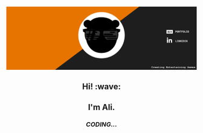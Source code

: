 [![](https://github.com/koodokage/koodokage/raw/main/assets/banner-header.svg)](http://aliatmaca.space)
<h2 align='center'> Hi! :wave:</h2>
<h2 align='center'>
I'm Ali.
</h2>

<h3 align='center'><i>CODING...</i></h3>
